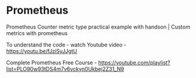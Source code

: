 # Prometheus
Prometheus Counter metric type practical example with handson | Custom metrics with prometheus

To understand the code - watch Youtube video - https://youtu.be/fJziSyJJgtU 

Complete Prometheus Free Course -  https://youtube.com/playlist?list=PLO90w93tDS4m7v6vckyn0Ukbej2Z31_N9
